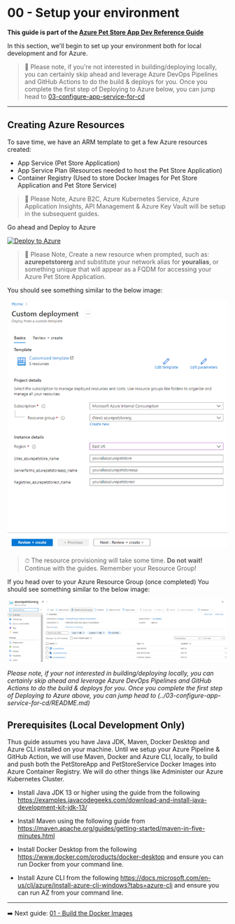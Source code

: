 

# 00 - Setup your environment

__This guide is part of the [Azure Pet Store App Dev Reference Guide](../README.md)__

In this section, we'll begin to set up your environment both for local development and for Azure.

> 📝 Please note, if you're not interested in building/deploying locally, you can certainly skip ahead and leverage Azure DevOps Pipelines and GitHub Actions to do the build & deploys for you. Once you complete the first step of Deploying to Azure below, you can jump head to [03-configure-app-service-for-cd](../03-configure-app-service-for-cd/README.md)

---

## Creating Azure Resources

To save time, we have an ARM template to get a few Azure resources created:

 - App Service (Pet Store Application)
 - App Service Plan (Resources needed to host the Pet Store Application)
 - Container Registry (Used to store Docker Images for Pet Store Application and Pet Store Service)
 
> 📝 Please Note, Azure B2C, Azure Kubernetes Service, Azure Application Insights, API Management & Azure Key Vault will be setup in the subsequent guides.

Go ahead and Deploy to Azure

 [![Deploy to Azure](https://aka.ms/deploytoazurebutton)](https://portal.azure.com/#create/Microsoft.Template/uri/https%3A%2F%2Fraw.githubusercontent.com%2Fchtrembl%2Fazure-cloud%2Fmain%2Fpetstore%2F00-setup-your-environment%2Fazuredeploy.json)

> 📝 Please Note, Create a new resource when prompted, such as: **azurepetstorerg** and substitute your network alias for **youralias**, or something unique that will appear as a FQDM for accessing your Azure Pet Store Application.

You should see something similar to the below image:

![](images/deployment.png)

> ⏱ The resource provisioning will take some time. **Do not wait!** Continue with the guides. Remember your Resource Group!

If you head over to your Azure Resource Group (once completed) You should see something similar to the below image:

![](images/deployment2.png)

*Please note, if your not interested in building/deploying locally, you can certainly skip ahead and leverage Azure DevOps Pipelines and GitHub Actions to do the build & deploys for you. Once you complete the first step of Deploying to Azure above, you can jump head to (../03-configure-app-service-for-cd/README.md)*

## Prerequisites (Local Development Only)

Thus guide assumes you have Java JDK, Maven, Docker Desktop and Azure CLI installed on your machine. Until we setup your Azure Pipeline & GitHub Action, we will use Maven, Docker and Azure CLI, locally, to build and push both the PetStoreApp and PetStoreService Docker Images into Azure Container Registry. We will do other things like Administer our Azure Kubernetes Cluster.

 - Install Java JDK 13 or higher using the guide from the following https://examples.javacodegeeks.com/download-and-install-java-development-kit-jdk-13/

 - Install Maven using the following guide from https://maven.apache.org/guides/getting-started/maven-in-five-minutes.html
  
 - Install Docker Desktop from the following https://www.docker.com/products/docker-desktop and ensure you can run Docker from your command line.
 
 - Install Azure CLI from the following https://docs.microsoft.com/en-us/cli/azure/install-azure-cli-windows?tabs=azure-cli and ensure you can run AZ from your command line.


---

➡️ Next guide: [01 - Build the Docker Images](../01-build-the-docker-images/README.md)
